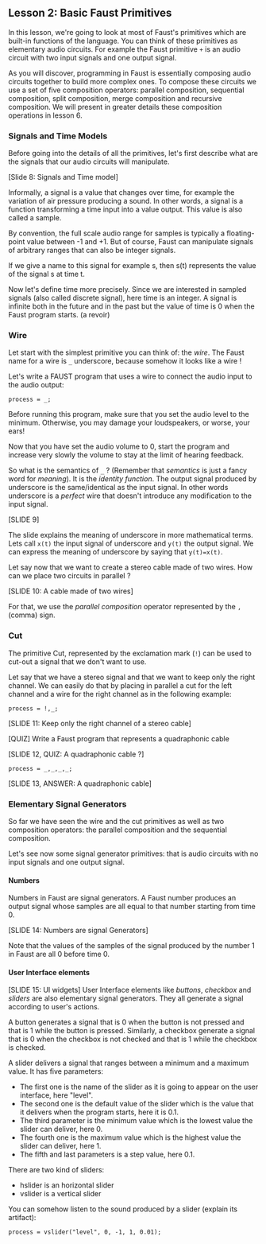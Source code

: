 
## Lesson 2: Basic Faust Primitives

In this lesson, we're going to look at most of Faust's primitives which are
built-in functions of the language. You can think of these primitives as
elementary audio circuits. For example the Faust primitive `+` is an audio
circuit with two input signals and one output signal.

As you will discover, programming in Faust is essentially composing audio
circuits together to build more complex ones. To compose these circuits we
use a set of five composition operators: parallel composition, sequential
composition, split composition, merge composition and recursive composition.
We will present in greater details these composition operations in lesson 6.

### Signals and Time Models

Before going into the details of all the primitives, let's first describe
what are the signals that our audio circuits will manipulate.

[Slide 8: Signals and Time model]

Informally, a signal is a value that changes over time, for example the
variation of air pressure producing a sound. In other words, a signal is a
function transforming a time input into a value output. This value is
also called a sample.

By convention, the full scale audio range for samples is typically a floating-point value
between -1 and +1. But of course, Faust can manipulate signals of arbitrary
ranges that can also be integer signals.



If we give a name to this signal for example s, then s(t) represents the
value of the signal s at time t.

Now let's define time more precisely. Since we are interested in sampled
signals (also called discrete signal), here time is an integer. A signal is
infinite both in the future and in the past but the value of time is 0 when the
Faust program starts. (a revoir)


### Wire
Let start with the simplest primitive you can think of: the _wire_. The Faust name
for a wire is `_` underscore, because somehow it looks like a wire !

Let's write a FAUST program that uses a wire to connect the audio input to the audio output:

```
process = _;
```

Before running this program, make sure that you set the audio level to the
minimum. Otherwise, you may damage your loudspeakers, or worse, your ears!

Now that you have set the audio volume to 0, start the program and increase
very slowly the volume to stay at the limit of hearing feedback.

So what is the semantics of `_` ? (Remember that _semantics_ is just a fancy
word for _meaning_). It is the _identity function_. The output signal
produced by underscore is the same/identical as the input signal. In other words
underscore is a _perfect_ wire that doesn't introduce any modification to
the input signal.

[SLIDE 9]

The slide explains the meaning of underscore in more mathematical terms. Lets
call `x(t)` the input signal of underscore and `y(t)` the output signal. We can
express the meaning of underscore by saying that `y(t)=x(t)`.

Let say now that we want to create a stereo cable made of two wires.
How can we place two circuits in parallel ?

[SLIDE 10: A cable made of two wires]

For that, we use the _parallel composition_ operator represented by the `,`
(comma) sign.

### Cut
The primitive Cut, represented by the exclamation mark (`!`) can be used to cut-out a
signal that we don't want to use.

Let say that we have a stereo signal and that we want to keep only the right channel.
We can easily do that by placing in parallel a cut for the left channel and a wire for
the right channel as in the following example:

```
process = !,_;
```

[SLIDE 11: Keep only the right channel of a stereo cable]

[QUIZ]
Write a Faust program that represents a quadraphonic cable

[SLIDE 12, QUIZ: A quadraphonic cable ?]

```
process = _,_,_,_;
```
[SLIDE 13, ANSWER: A quadraphonic cable]

### Elementary Signal Generators

So far we have seen the wire and the cut primitives as well as two composition operators:
the parallel composition and the sequential composition.

Let's see now some signal generator primitives: that is audio circuits with no input signals and one output signal.

#### Numbers

Numbers in Faust are signal generators. A Faust number produces an output signal whose
samples are all equal to that number starting from time 0.

[SLIDE 14: Numbers are signal Generators]

Note that the values of the samples of the signal produced by the number 1 in
Faust are all 0 before time 0.

#### User Interface elements
[SLIDE 15: UI widgets]
User Interface elements like _buttons_, _checkbox_ and _sliders_ are also elementary signal generators.
They all generate a signal according to user's actions.

A button generates a signal that is 0 when the button is not pressed and that is 1 while the button
is pressed. Similarly, a checkbox generate a signal that is 0 when the checkbox is not checked and
that is 1 while the checkbox is checked.



A slider delivers a signal that ranges between a minimum and a maximum value. It has five parameters:
- The first one is the name of the slider as it is going to appear on the user interface, here "level".
- The second one is the default value of the slider which is the value that it delivers when the program starts,
here it is 0.1.
- The third parameter is the minimum value which is the lowest value the slider can deliver,
here 0.
- The fourth one is the maximum value which is the highest value the slider can deliver, here 1.
- The fifth and last parameters is a step value, here 0.1.

There are two kind of sliders:
- hslider is an horizontal slider
- vslider is a vertical slider

You can somehow listen to the sound produced by a slider (explain its artifact):

```
process = vslider("level", 0, -1, 1, 0.01);
```
